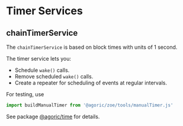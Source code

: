 # Timer Services

## chainTimerService

The `chainTimerService` is based on block times with units of 1 second.

The timer service lets you:

- Schedule `wake()` calls.
- Remove scheduled `wake()` calls.
- Create a repeater for scheduling of events at regular intervals.

For testing, use

```js
import buildManualTimer from '@agoric/zoe/tools/manualTimer.js'
```

See package [@agoric/time](https://agoric-sdk.pages.dev/modules/_agoric_time) for details.
